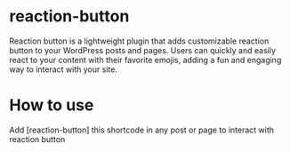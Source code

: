 # reaction-button
Reaction button is a lightweight plugin that adds customizable reaction button to your WordPress posts and pages. Users can quickly and easily react to your content with their favorite emojis, adding a fun and engaging way to interact with your site.
# How to use
Add [reaction-button] this shortcode in any post or page to interact with reaction button
